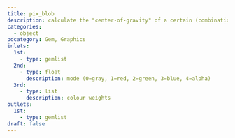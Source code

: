 ```yaml
---
title: pix_blob
description: calculate the "center-of-gravity" of a certain (combination of) channel(s)
categories:
  - object
pdcategory: Gem, Graphics
inlets:
  1st:
    - type: gemlist
  2nd:
    - type: float
      description: mode (0=gray, 1=red, 2=green, 3=blue, 4=alpha)
  3rd:
    - type: list
      description: colour weights
outlets:
  1st:
    - type: gemlist
draft: false
---
```

